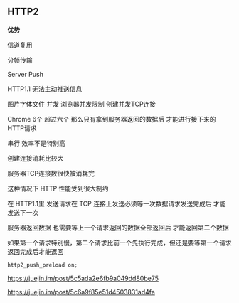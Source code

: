 ## HTTP2



**优势**

信道复用

分帧传输

Server Push



HTTP1.1 无法主动推送信息



图片字体文件 并发 浏览器并发限制 创建并发TCP连接

Chrome 6个 超过六个 那么只有拿到服务器返回的数据后 才能进行接下来的HTTP请求

串行 效率不是特别高

创建连接消耗比较大

服务器TCP连接数很快被消耗完

这种情况下 HTTP 性能受到很大制约

在 HTTP1.1里 发送请求在 TCP 连接上发送必须等一次数据请求发送完成后 才能发送下一次

服务器返回数据 也需要等上一个请求返回的数据全部返回后 才能返回第二个数据

如果第一个请求特别慢，第二个请求比前一个先执行完成，但还是要等第一个请求返回完成后才能返回



```nginx
http2_push_preload on;
```



https://juejin.im/post/5c5ada2e6fb9a049dd80be75

https://juejin.im/post/5c6a9f85e51d4503831ad4fa